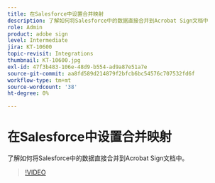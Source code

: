 ```yaml
---
title: 在Salesforce中设置合并映射
description: 了解如何将Salesforce中的数据直接合并到Acrobat Sign文档中
role: Admin
product: adobe sign
level: Intermediate
jira: KT-10600
topic-revisit: Integrations
thumbnail: KT-10600.jpg
exl-id: 47f3b483-106e-48d9-b554-ad9a87e51a7e
source-git-commit: aa8fd589d214879f2bfcb6bc54576c707532fd6f
workflow-type: tm+mt
source-wordcount: '38'
ht-degree: 0%

---
```


# 在Salesforce中设置合并映射

了解如何将Salesforce中的数据直接合并到Acrobat Sign文档中。

>[!VIDEO](https://video.tv.adobe.com/v/3409412?quality=12&learn=on&hidetitle=true)
